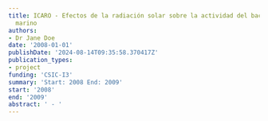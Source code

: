 ```yaml
---
title: ICARO - Efectos de la radiación solar sobre la actividad del bacterioplancton
  marino
authors:
- Dr Jane Doe
date: '2008-01-01'
publishDate: '2024-08-14T09:35:58.370417Z'
publication_types:
- project
funding: 'CSIC-I3'
summary: 'Start: 2008 End: 2009'
start: '2008'
end: '2009'
abstract: ' - '
---
```

